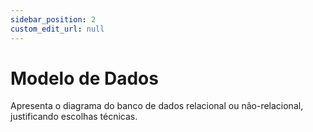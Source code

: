 ```yaml
---
sidebar_position: 2
custom_edit_url: null
---
```


# Modelo de Dados

Apresenta o diagrama do banco de dados relacional ou não-relacional, justificando escolhas técnicas.


